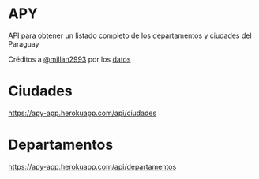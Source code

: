 # APY
API para obtener un listado completo de los departamentos y ciudades del Paraguay

Créditos a [@millan2993](https://github.com/millan2993) por los [datos](https://github.com/millan2993/countries)


# Ciudades
https://apy-app.herokuapp.com/api/ciudades

# Departamentos
https://apy-app.herokuapp.com/api/departamentos
